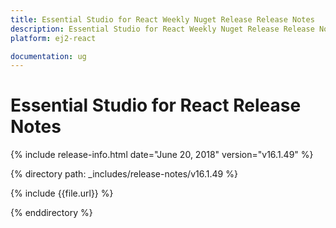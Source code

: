 ```yaml
---
title: Essential Studio for React Weekly Nuget Release Release Notes  
description: Essential Studio for React Weekly Nuget Release Release Notes  
platform: ej2-react

documentation: ug
---
```


# Essential Studio for  React  Release Notes  

{% include release-info.html date="June 20, 2018"  version="v16.1.49" %} 

{% directory path: _includes/release-notes/v16.1.49 %}

{% include {{file.url}} %}

{% enddirectory %}
